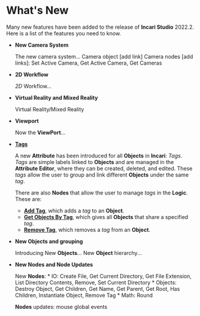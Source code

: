 # What's New

Many new features have been added to the release of **Incari Studio** 2022.2. Here is a list of the features you need to know.

* **New Camera System**

    The new camera system...
    Camera object [add link]
    Camera nodes [add links]: Set Active Camera, Get Active Camera, Get Cameras

* **2D Workflow**

    *2D* Workflow...

* **Virtual Reality and Mixed Reality**

    Virtual Reality/Mixed Reality

* **Viewport**

    Now the **ViewPort**...

* [**Tags**](../objects-and-types/attributes/common-attributes/tag.md)

    A new **Attribute** has been introduced for all **Objects** in **Incari**: *Tags*. *Tags* are simple labels linked to **Objects** and are managed in the **Attribute Editor**, where they can be created, deleted, and edited. These *tags* allow the user to group and link different **Objects** under the same *tag*.

    There are also **Nodes** that allow the user to manage *tags* in the **Logic**. These are:

    * [**Add Tag**](../toolbox/incari/object/add-tag.md), which adds a *tag* to an **Object**.
    * [**Get Objects By Tag**](../toolbox/incari/object/get-objects-by-tag.md), which gives all **Objects** that share a specified *tag*.
    * [**Remove Tag**](../toolbox/incari/object/remove-tag.md), which removes a *tag* from an **Object**.

 
* **New Objects and grouping**

    Introducing New **Objects**...
    New **Object** hierarchy...

* **New Nodes and Node Updates**

    New **Nodes**:
        * IO: Create File, Get Current Directory, Get File Extension, List Directory Contents, Remove, Set Current Directory
        * Objects: Destroy Object, Get Children, Get Name, Get Parent, Get Root, Has Children, Instantiate Object, Remove Tag
        * Math: Round
    
    **Nodes** updates: mouse global events

